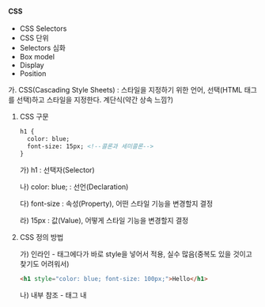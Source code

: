 #### CSS

* CSS Selectors
* CSS 단위
* Selectors 심화
* Box model
* Display
* Position



가. CSS(Cascading Style Sheets) : 스타일을 지정하기 위한 언어, 선택(HTML 태그를 선택)하고 스타일을 지정한다. 계단식(약간 상속 느낌?) 

1. CSS 구문

   ```html
   h1 {
     color: blue;
     font-size: 15px; <!--콜론과 세미콜론-->
   }
   ```

   가) h1 : 선택자(Selector)

   나) color: blue; : 선언(Declaration)

   다) font-size : 속성(Property), 어떤 스타일 기능을 변경할지 결정

   라) 15px : 값(Value), 어떻게 스타일 기능을 변경할지 결정

2. CSS 정의 방법

   가) 인라인 - 태그에다가 바로 style을 넣어서 적용, 실수 많음(중복도 있을 것이고 찾기도 어려워서)

   ```html
   <h1 style="color: blue; font-size: 100px;">Hello</h1>
   ```

   나) 내부 참조 - <head> 태그 내 <style> 지정, 코드가 너무 길어짐

   ```html
   <style>
       h1 {
           color: blue;
           font-size: 100px;
       }
   </style>
   ```

   다) 외부 참고 - 외부 CSS 파일을 <head> 내 <link>를 통해 불러오기, 가장 좋음!!

   ```html
   mystyle.css 내부
   h1 {
   	color: blue;
   	font-size: 20px;
   }
   
   index.html <head> 내부
   <link rel="stylesheet" href="mystyle.css">
   ```

   ```html
   ! + tab : 기본구조 완성
   ctrl + b : 목록 열고 숨기기
   h1*5 : 5개 만들어짐
   shift alt 화살표 아래 : 커서 여러 개 만들어져서 같이 쓸 수 있음
   ```

3. CSS 개발자 도구(F12)

   가) styles : 해당 요소에 선언된 모든 CSS

   나) computed : 해당 요소에 최종 계산된 CSS

4. cf) HTML과 CSS는 각자 문법을 갖는 별개의 언어

   cf) 웹 브라우저는 내장 기본 스타일이 있어 CSS가 없어도 작동한다. reset css가 있기 때문에

나. CSS Selectors(선택자)

1. 선택자 유형

   가) 기본 선택자 : 전체 선택자, 요소 선택자, 클래스 선택자, 아이디 선택자, 속성 선택자

   나) 결합자 : 자손 결합자, 자식 결합자, 일반 형제 결합자, 인접 형제 결합자

   다) 의사 클래스/요소

2. 기본 선택자 : 여러 개 고를 수도 있음. 선택자: 데이터

   ```html
   <style>
     /* 전체 선택자 */
     * {             /* *는 모두 선택 */
       color: red;
     }
       
     /* 요소선택자, 태그선택자 */
     h2 {            /* HTML 태그를 직접 선택 */
       color: orange;
     }
       
     h3,
     h4 {
       font-size= 10px;  
     }
   
     /* 클래스 선택자 */
     .green {        /* 마침표(.) 문자로 시작, class="" 로 지정하고 쓸때는 .(클래스이름) */
       color: green;    
     }
       
     /* id 선택자 */
     #purple {       /* # 문자로 시작, #(ID이름) 로 쓰임 */
       color: purple;    
     }
   </style>
   
   요소 -> 서울사람
   클래스 -> (성)최씨, 정씨
   아이디 -> (이름)길동
   범위가 점점 좁아짐 -> 파워가 쎔(계단식)
   * 소스 < pseudo-element, 요소 < pseudo-class, 속성, class < id < 인라인(태그 안에 지정) < !important(거의 절대자)
   
   lorem + tab : 아무글자 있어보이게 나옴
   ```

   ```html
   <!--Quiz-->
   h2 {
     color: darkviolet !important;
   }
   
   p {
     color: orange;
   }
   
   .blue {
     color: blue;
   }
   
   .green{
     color: green;
   }
   
   #red{
     color: red;
   }
   
   <p>1</p> 오렌지
   <p class="blue">2</p> 블루
   <p class="blue green">3</p> 그린
   <p class="green blue">4</p> 그린(위에 적는 순서에서 나중에 나온 애가 이김)
   <p id="red" class="blue">5</p> 레드
   <h2 id="red" class="blue">6</h2> 다크바이올렛(!important가 있기 때문에, 그러나 꼬이기 쉬워서 잘 안 씀)
   <p id="red" class="blue" style="color: yellow;">7</p> 옐로우(인라인)
   <h2 id="red" class="blue" style="color: yellow;">8</h2> 다크바이올렛
   ```

3. CSS 상속 - MDN에서 확인 가능

   가) CSS는 상속을 통해 부모 요소의 속성을 자식에게 상속

     1)속성(프로퍼티) 중에는 상속이 되는 것과 되지 않는 것들이 있다.

     2)상속되는 것 예시

       * Text 관련 요소(font, color, text-align), opacity(투명도), visibility(hidden) 등

     3)상속 되지 않는 것 예시

   * Box model 관련 요소(width, height, margin, padding, border, box-sizing, display), position 관련 요소(position, top/right/bottom/left, z-index) 등

   ```html
   <body>
       <p>안녕하세요! <span>테스트</span> 입니다.</p>
   </body>
   
   <style>
     p {
       /* 상속됨 */
       color: red;
       /* 상속 안됨 */
       border: 3px solid black;
     }
     span{      
     }
   </style>
   ```

다. CSS 기본 스타일

1. 크기 단위

   가) px(픽셀)

     1)모니터 해상도의 한 화소인 '픽셀' 기준

     2)픽셀의 크기는 변하지 않기 때문에 고정적인 단위

   나) %

     1)백분율 단위

     2)가변적인 레이아웃에서 자주 사용

     3)같은 디바이스일 때!

   다) em

     1)(바로 위, 부모 요소에 대한) 상속의 영향을 받음

     2)배수 단위, 요소에 지정된 사이즈에 상대적인 사이즈를 가짐

   라)rem

     1)(바로 위, 부모 요소에 대한) 상속의 영향을 받지 않음

     2)최상위 요소(html)의 사이즈를 기준으로 배수 단위를 가짐

   ```html
   <body>
       <ul class="font-big">
           <li class="em">2em</li> <!--부모가 36이니깐 곱하기 2하면 72-->
           <li class="rem">2rem</li> <!--기본이 16이니깐 곱하기 2하면 32-->
           <li>no class</li> <!--부모 요소 그대로 상속받아서 36-->
       </ul>
   </body>
   
   <style>
     .font-big {
       font-size: 36px;      
     }
     .em { /* 자식태그에 em을 사용하면 바로 위 부모요소를 기준으로 상대적인 사이즈를 가짐 */
       font-size: 2em;
     }
     .rem { /* 최상위 요소(html)의 사이즈를 기준으로 상대적인 사이즈를 가짐 */
       font-size: 2rem;      
     }
   </style>
   ```

2. 크기 단위(viewport)

   가) 웹 페이지를 방문한 유저에게 바로 보이게 되는 웹 컨텐츠의 영역(디바이스 화면)

   나) '디바이스'의 viewport를 기준으로 상대적인 사이즈가 결정됨

   다) vw(width), vh(height), vmin, vmax => 반응형!!

   ```html
   <body>
     <h1 class="px">px사용</h1>
     <h1 class="vw">vw사용</h1>
   </body>
   
   <style>
     h1 {
       color: black;
       backgroud-color: pink; /* 이 두가지는 상속됨 */
     }
     .px { /* 브라우저의 크기를 변경해도 그대로 */
       width: 200px;      
     }
     .vw { /* 브라우저의 크기에 따라 크기가 변함 */
       width: 50vw;      
     }
   </style>
   ```

3. 색상 단위

   가) 색상 키워드(: red;)

     1)대소문자를 구분하지 않음

     2)red, blue, black과 같은 특정 색을 직접 글자로 나타냄

   나) RGB 색상(: rgb(0, 255, 0);)

     1)16진수 표기법 혹은 함수형 표기법을 사용해서 특정 색을 표현하는 방식

     2)'#' + 16진수 표기법

     3)rgb() 함수형 표기법

   다) HSL 색상(: hsl(0, 100%, 50%);)

     1)색상, 채도, 명도를 통해 특정 색을 표현하는 방식

   라) a는 alpha(투명도)

   ```html
   p {color: black;}
   p {color: #000;}
   p {color: #000000;}
   p {color: rgb(0, 0, 0);}
   p {color: hsl(120, 100%, 0);}
   
   p {color: rgba(0, 0, 0, 0.5);}
   p {color: hsla(120, 100#, 0.5);} <!-- 모두 black! -->
   ```

4. CSS 문서 표현

   가) 텍스트

     1)font-family(폰트), font-style, font-weight(굵기)

     2)letter-spacing(자간), word-spacing(단어 간격), line-height(행간)

   나) 컬러(color), 배경(background-color, background-image)

   다) 기타 HTML 태그별 스타일링

     1)li(목록), table(표)

라. Selectors 심화

1. 결합자

   가) 자손 결합자(공백) : selector A 하위의 모든 selector B 요소

   ```html
   <style>
     div span {
       color: red;      
     }
   </style>
   
   <div>
     <span>이건 빨강입니다.</span>
     <p>이건 빨강이 아니다.</p>
     <p>
       <span>이건 빨강입니다.</span>
     </p>
   </div>
   ```

   나) 자식 결합자(>) : selector A 바로 아래의 selector B 요소

   ```html
   <style>
     div > span {
       color: red;      
     }
   </style>
   
   <div>
     <span>이건 빨강입니다.</span>
     <p>이건 빨강이 아니다.</p>
     <p>
       <span>이건 빨강이 아니다.</span>
     </p>
   </div>
   ```

   다) 일반 형제 결합자(~) : selector A의 형제 요소 중 뒤에 위치하는 selector B 요소를 모두 선택

   ```html
   <style>
     p ~ span {
       color: red;      
     }
   </style>
   
   <span>이건 빨강이 아니다. p태그 앞에 있기 때문에</span>
   <p>문단 있음</p>
   <b>그리고 코드도 있음</b>
   <span>이건 빨강입니다.</span>
   <b>코드있음</b>
   <span>이건 빨강입니다.</span>
   ```

   라) 인접 형제 결함자(+) : selector A의 형제 요소 중 바로 뒤에 위치하는 selector B 요소를 선택

   ```html
   <style>
     p + span {
       color: red;      
     }
   </style>
   
   <span>이건 빨강이 아니다. p태그 앞에 있기 때문에</span>
   <p>문단 있음</p>
   <span>이건 빨강입니다.</span>
   <b>코드있음</b>
   <span>이건 빨강이 아니다. p태그와 인접한 형제가 아니기 때문</span>
   ```

   ```html
   	#ssap > p:nth-child(2) {
   		color: red;
   	}
   n번째 자식이 p 태그(해당 태그)가 아니면 적용시키지 않음, p 태그(해당 태그)면 적용
   
   	#ssap > p:nth-of-type(2) {
   		color: blue;
   	}
   p 태그(해당 태그)만의 순서를 세고 n번째 자식을 바꿈(어떤 태그가 중간에 끼어도 상관없음)
   ```

마.  CSS Box model 

1. 원칙 : 모든 요소는 네모(박스모델)이고, 위에서부터 아래로, 왼쪽에서 오른쪽으로 쌓인다. (좌측 상단에 배치) (아랍어는 오른쪽에서 왼쪽으로)

2. 가로 : Inline Direction, 세로 : Block Direction => Normal Flow

3. Box model

   가) 모든 HTML 요소는 box 형태로 되어 있음

   나) 하나의 박스는 네 부분(영역)으로 이루어짐

     1)margin : 테두리 바깥의 외부 여백, 배경색을 지정할 수 없다.

     2)border : 테두리 영역, 피부

     3)padding : 내용과 테두리 사이 공간, 테두리 안쪽의 내부 여백 요소에 적용된 배경색, 이미지는 padding까지 적용, 살

     4)content : 글이나 이미지 등 요소의 실제 내용, 뼈

   다) margin

   ```html
   .margin {
     margin-top: 10px;
     margin-right: 20px;
     margin-bottom: 30px;
     margin-left: 40px;
   }
   
   <!--shorthand를 통해서 표현 가능-->
   .margin-1 {
     margin: 10px; <!--상하좌우-->
   }
   
   .margin-2 {
     margin: 10px 20px; <!--상하/좌우-->
   }
   
   .margin-3 {
     margin: 10px 20px 30px; <!--상/좌우/하-->
   }
   
   .margin-4 {
     margin: 10px 20px 30px 40px; <!--12시/3시/6시/9시-->
   }
   ```

   라) padding

   ```html
   .margin-padding {
     margin: 10px;
     padding: 30px;
   }
   ```

   마) border

   ```html
   .border {
     border-width: 2px;
     border-style: dashed;
     border-color: black;
   }
   
   <!--shorthand를 통해서 표현 가능-->
   .border {
     border: 2px dashed black;
   }
   ```

   바) 실습

   ```html
   <body>
       <div class="box1">div</div>
       <div class="box2">div</div>
   </body>
   
   <style>
     .box1 {
       width: 500px;
       border-width: 2px;
       border-color: black;
       border-style: dashed;
       padding-left: 50px;
       margin-bottom: 30px; <!--선 바깥에 여백-->
     }
       
     .box2 {
       width: 500px;
       border: 2px solid black;
       padding: 20px 30px;
     }
   </style>
   ```

   ```html
   <body>
       <div class="box">content-box</div>
       <div class="box box-sizing">border-box</div>
   </body>
   
   <style>
     .box {
       width: 100px;
       margin: 10px auto;
       padding: 20px;
       border: 1px solid black;
       color: white;
       text-align: center;
       background-color: blueviolet;
     } /* 보라색의 넓이는 100 + 20*2 + 1*2 = 142px (width + padding*2 + border*2) */
       
     .box-sizing {
       box-sizing: border-box;
       margin-top: 50px;
     } /* 내가 원하는 너비 100px! */
   </style>
   
   기본적으로 모든 요소의 box-sizing은 'content-box'
     Padding을 제외한 순수 contents영역만을 box로 지정
   다만, 우리가 일반적으로 영역을 볼 때는 border까지의 너비를 100px 보는 것을 원함
     그 경우 box-sizing을 'border-box'로 설정
   ```

바. CSS Display

1. 원칙 : 모든 요소는 네모(박스모델)이고, 좌측상단에 배치, display에 따라 크기와 배치가 달라진다.

2. 인라인 / 블록 요소

   가) 인라인 : text만 공간 차지, 기본너비는 컨텐츠 영역만큼

   나) 블록 : 그 줄 모두 공간 차지, 기본너비는 가질 수 있는 너비의 100%, 너비를 가질 수 없다면 자동으로 부여되는 margin

3. 대표적으로 활용되는 display

   가) display: block

     1)줄 바꿈이 일어나는 요소, 테트리스처럼 한 줄 다 차지하면서 쌓인다.

     2)화면 크기 전체의 가로 폭을 차지한다.

     3)블록 레벨 요소 안에 인라인 레벨 요소가 들어갈 수 있음.

   나) display: inline

     1)줄 바꿈이 일어나지 않는 행의 일부 요소, 글자처럼 취급

     2)content 너비만큼 가로 폭을 차지한다.

     3)width, height, margin-top, margin-bottom을 지정할 수 없다.

     4)상하 여백은 line-height로 지정한다.

   다) display: inline-block

     1)block과 inline 레벨 요소의 특징을 모두 가짐

     2)inline처럼 한 줄에 표시할 수 있고, block처럼 width, height, margin 속성을 모두 지정할 수 있음

   라) display: ***none***

     1)해당 요소를 화면에 표시하지 않고, 공간조차 부여되지 않음

     2)이와 비슷한 visibility: ***hidden***은 해당 요소가 공간은 차지하나 화면에 표시만 하지 않는다. 처음에 숨겼다가 나중에 보여줄 일 있을 때 사용

   cf) 이외 다양한 display 속성은 https://developer.mozila.org/ko/docs/Web/CSS/display

4. 블록 레벨 요소와 인라인 레벨 요소

   가) 블록 레벨 요소와 인라인 레벨 요소 구분

   나) 대표적인 블록 레벨 요소

     1)div / ul, ol, li / p / hr / form 등

   다) 대표적인 인라인 레벨 요소

     1)span / a / img / input, label / b, em, i, strong 등

5. 속성에 따른 수평 정렬

   가) 왼쪽정렬 :   margin-right: auto; (오른쪽을 여백으로 채움)     text-align: left;

   나) 오른쪽정렬 :   margin-left: auto;     text-align: right;

   다) 가운데정렬 :   margin-right: auto;     text-align: center;

   ​                               margin-left: auto;

   ```html
   <body>
       <h1>나는 block입니다.</h1>
       <div>block</div>
       <p>나는 <span>인라인</span> 속성입니다.</p>
       <hr>
       <h2>display none vs visibility hidden</h2>
       <div>1</div>
       <div class="none">2</div>
       <div class="hidden">3</div>
       <div>4</div>
   </body>
   
   <style>
     div {
       width: 100px;
       height: 100px;
       border: 2px solid black;
       background-color: crimson;
     }
       
     .none {
       display: none; /* 공간도 부여되지 않음 */
     }
       
     .hidden {
       visibility: hidden;      
     }
   </style>
   ```

사. CSS Position

1. CSS position

   가) 문서 상에서 요소의 위치를 지정

   나) static : 모든 태그의 기본 값(기준 위치)

     1)일반적인 요소의 배치 순서에 따름(좌측 상단)

     2)부모 요소 내에서 배치될 때는 부모 요소의 위치를 기준으로 배치 됨

     ```html
     div {
       height: 100px;
       width: 100px;
       background-color: #9775fa;
       color: black;
       line-height: 100px;
       text-align: center;
     }
     ```

   다) 아래는 좌표 프로퍼티(top, bottom, left, right)를 사용하여 이동 가능

     1)relative : 상대 위치

      * 자기 자신의 static 위치를 기준으로 이동(normal flow 유지)

      * 레이아웃에서 요소가 차지하는 공간은 static일 때와 같음(기존 위치(normal position) 대비 offset)

        ```html
        .relative {
          position: relative;
          top: 100px;
          left: 100px;
        }
        ```

     2)absolute : 절대 위치

      * 요소를 일반적인 문서 흐름에서 제거 후 레이아웃에 공간을 차지하지 않음(normal flow에서 벗어남), 공중으로 뜬다고 생각하면 편함, 스크롤 오르내릴 때 몸이 없어져

      * static이 아닌 가장 가까이 있는 부모/조상 요소를 기준으로 이동(없는 경우 브라우저 화면 기준으로 이동) => 나중에 배울 flex를 쓰자!

        ```html
        .parent {
          position: relative;
        }
        
        .absolute-child { <!--static이 아닌 친구를 찾는다. 부모가 relative인 친구를 만난다.-->
          position: absolute;
          top : 50px;
          left : 50px;
        }
        ```

     3)fixed : 고정 위치

      * 요소를 일반적인 문서 흐름에서 제거 후 레이아웃에 공간을 차지하지 않음(normal flow에서 벗어남), 공중으로 붕 떠서 항상 고정 위치에

      * 부모 요소와 관계없이 viewport를 기준으로 이동

        * 스크롤 시에도 항상 같은 곳에 위치함

        ```html
        .fixed {
          position: fixed;
          bottom: 0;
          right: 0;
        }
        ```

     4)sticky : 스크롤에 따라 static -> fixed로 변경, 스크롤 따라서 내려옴, 광고 같은 거, 몸은 위에 있다.

       * 속성을 적용한 박스는 평소에 문서 안에서 position: static 상태와 같이 일반적인 흐름에 따르지만 스크롤 위치가 임계점에 이르면 position: fixed와 같이 박스를 화면에 고정할 수 있는 속성

   라) absolute vs relative

   ```html
   <style>
   /* 공통 스타일링*/
     div {
       box-sizing: border-box;
       width: 100px;
       height: 100px;
       border: 1px solid black;
     }
       
     .parent{
       position: relative;
       width: 300px
       height: 300px
     }
   </style>
   
   Q 
   1,1   1,2   1,3
   
   2,1   2,2   2,3
   
   3,1   3,2   3,3
   
   1,1에 형이 있고 2,1에 동생이 있을 때
   형에게 top: 100px;을 적용했을 때 absolute와 relative의 차이는?
   
   absolute라면 형은 2,2로 동생은 1,1로 간다. 형의 기존 1,1은 없어지기 때문, 동생자리가 있기에 형은 2,1이 아닌 2,2로 가는건가?
   relative라면 형은 2,2로 동생은 2,1 그대로이다. 형의 기존 1,1 없어지는 게 아님.
   ```

   ```html
   <body>
     <div class="parent">
       <div class="absolute">형</div>
       <div class="sibling">동생</div>
     </div>
     <div class="parent">
       <div class="relative">형</div>
       <div class="sibling">동생</div>
   </body>
       
   <style>
     /*공통 스타일링*/
     div {
       box-sizing: brother-box;      
       width: 100px;
       height: 100px;
       border: 1px solid black;
     }
       
     .parent {
       position: relative;
       width: 300px
       height: 300px
     }    
   </style>
       
   <style>
     /*차이점 확인해보기*/ 
     .absolute {
       position: absolute;
       top: 100px;
       left: 100px;
       background-color: crimson;
     }
       
     .sibling {
       background-color: deepskyblue;      
     }
       
     .relative {
       position: relative;
       top: 100px;
       left: 100px;
       background-color: crimson;
     }
   </style>
   ```


+연습문제

```html
<img src="사진 주소(절대주소, 상대주소)" alt="사진 안 나올 시 어떤 문구 나오게 할건지">
cf) 절대주소 : C:/Users/ ~~~ .png
cf) 상대주소 : ../images/ ~~~ .png
../ : 이전
./ : 현재
/ : 루트

<a href="링크할 주소"><img src="사진 주소(절대주소, 상대주소)" alt="사진 안 나올 시 어떤 문구 나오게 할건지"></a>
```

